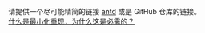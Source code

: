 请提供一个尽可能精简的链接 [antd](https://codesandbox.io/s/2wpk21kzvr) 或是 GitHub 仓库的链接。
<br>
[什么是最小化重现，为什么这是必需的？](#repro-modal)
